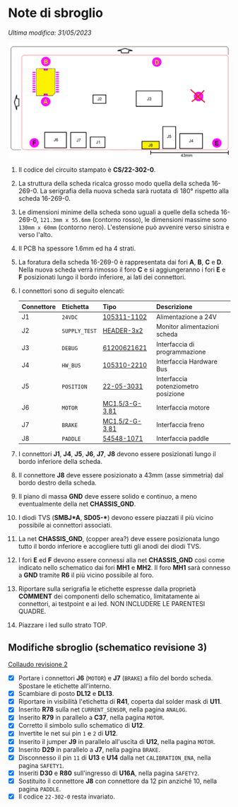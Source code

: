 # Note di sbroglio

*Ultima modifica: 31/05/2023*

![layout](images/layout.png)

1. Il codice del circuito stampato è **CS/22-302-0**.

2. La struttura della scheda ricalca grosso modo quella della scheda 16-269-0. La serigrafia della nuova scheda sarà ruotata di 180° rispetto alla scheda 16-269-0.

3. Le dimensioni minime della scheda sono uguali a quelle della scheda 16-269-0, `121.3mm x 55.6mm` (contorno rosso), le dimensioni massime sono `130mm x 60mm` (contorno nero). L'estensione può avvenire verso sinistra e verso l'alto.

4. Il PCB ha spessore 1.6mm ed ha 4 strati.

5. La foratura della scheda 16-269-0 è rappresentata dai fori **A**, **B**, **C** e **D**. Nella nuova scheda verrà rimosso il foro **C** e si aggiungeranno i fori **E** e **F** posizionati lungo il bordo inferiore, ai lati dei connettori.

6. I connettori sono di seguito elencati:

    | Connettore | Etichetta | Tipo         | Descrizione                          |
    | -- | ------------- | ---------------- | ------------------------------------ |
    | J1 | `24VDC`       | [105311-1102]    | Alimentazione a 24V                  |
    | J2 | `SUPPLY_TEST` | [HEADER-3x2]     | Monitor alimentazioni scheda         |
    | J3 | `DEBUG`       | [61200621621]    | Interfaccia di programmazione        |
    | J4 | `HW_BUS`      | [105310-2210]    | Interfaccia Hardware Bus             |
    | J5 | `POSITION`    | [22-05-3031]     | Interfaccia  potenziometro posizione |
    | J6 | `MOTOR`       | [MC1,5/3-G-3,81] | Interfaccia motore                   |
    | J7 | `BRAKE`       | [MC1,5/2-G-3,81] | Interfaccia freno                    |
    | J8 | `PADDLE`      | [54548-1071]     | Interfaccia paddle                   |

    [105311-1102]: https://www.molex.com/pdm_docs/sd/1053111102_sd.pdf
    [61200621621]: https://www.we-online.com/catalog/datasheet/61200621621.pdf
    [105310-2210]: https://www.molex.com/pdm_docs/sd/1053101210_sd.pdf
    [22-05-3031]: https://www.molex.com/pdm_docs/sd/022053031_sd.pdf
    [MC1,5/3-G-3,81]: https://www.phoenixcontact.com/product/pdf/api/v1/MTgwMzI4MA?_realm=us&_locale=en-US&blocks=commercial-data%2Ctechnical-data%2Cdrawings
    [MC1,5/2-G-3,81]: https://www.phoenixcontact.com/product/pdf/api/v1/MTgwMzI3Nw?_realm=us&_locale=en-US&blocks=commercial-data%2Ctechnical-data%2Cdrawings
    [54548-1071]: https://www.molex.com/pdm_docs/sd/545482671_sd.pdf
    [HEADER-3x2]: https://www.molex.com/pdm_docs/sd/901310123_sd.pdf

7. I connettori **J1**, **J4**, **J5**, **J6**, **J7**, **J8** devono essere posizionati lungo il bordo inferiore della scheda.

8. Il connettore **J8** deve essere posizionato a 43mm (asse simmetria) dal bordo destro della scheda.

9. Il piano di massa **GND** deve essere solido e continuo, a meno eventualmente della net **CHASSIS_GND**.

10. I diodi TVS (**SMBJ\*A**, **SD05-\***) devono essere piazzati il più vicino possibile ai connettori associati.

11. La net **CHASSIS_GND**, (copper area?) deve essere posizionata lungo tutto il bordo inferiore e accogliere tutti gli anodi dei diodi TVS.

12. I fori **E** ed **F** devono essere connessi alla net **CHASSIS_GND** così come indicato nello schematico dai fori **MH1** e **MH2**. Il foro **MH1** sarà connesso a **GND** tramite **R6** il più vicino possibile al foro.

13. Riportare sulla serigrafia le etichette espresse dalla proprietà **COMMENT** dei componenti dello schematico, limitatamente ai connettori, ai testpoint e ai led. NON INCLUDERE LE PARENTESI QUADRE.

14. Piazzare i led sullo strato TOP.

## Modifiche sbroglio (schematico revisione 3)

[Collaudo revisione 2](./collaudo-rev2.pdf)

- [x] Portare i connettori **J6** (`MOTOR`) e **J7** (`BRAKE`) a filo del bordo scheda. Spostare le etichette all'interno.
- [x] Scambiare di posto **DL12** e **DL13**.
- [x] Riportare in visibilità l'etichetta di **R41**, coperta dal solder mask di **U11**.
- [x] Inserito **R78** sulla net `CURRENT_SENSOR`, nella pagina `ANALOG`.
- [x] Inserito **R79** in parallelo a **C37**, nella pagina `MOTOR`.
- [x] Corretto il simbolo sullo schematico di **U12**.
- [x] Invertite le net sui pin `1` e `2` di **U12**.
- [x] Inserito il jumper **J9** in parallelo all'uscita di **U12**, nella pagina `MOTOR`.
- [x] Inserito **D29** in parallelo a **J7**, nella pagina `BRAKE`.
- [x] Disconnesso il pin `11` di **U13** e **U14** dalla net `CALIBRATION_ENA`, nella pagina `SAFETY1`.
- [x] Inseriti **D30** e **R80** sull'ingresso di **U16A**, nella pagina `SAFETY2`.
- [x] Sostituito il connettore **J8** con connettore da 12 pin anziché 10, nella pagina `PADDLE`.
- [x] Il codice `22-302-0` resta invariato.

